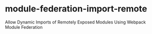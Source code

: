 # module-federation-import-remote
Allow Dynamic Imports of Remotely Exposed Modules Using Webpack Module Federation
